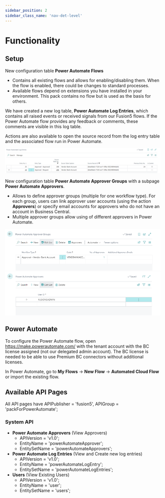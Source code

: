 ```yaml
---
sidebar_position: 2
sidebar_class_name: 'nav-det-level'
---
```


# Functionality

## Setup

New configuration table **Power Automate Flows**
- Contains all existing flows and allows for enabling/disabling them. When the flow is enabled, there could be changes to standard processes.
- Available flows depend on extensions you have installed in your environment. This pack contains no flow but is used as the basis for others.

We have created a new log table, **Power Automate Log Entries**, which contains all raised events or received signals from our Fusion5 flows. If the Power Automate flow provides any feedback or comments, these comments are visible in this log table.

Actions are also available to open the source record from the log entry table and the associated flow run in Power Automate.

![image.png](./img/Power-Automate-Log-Entries.png)

New configuration table **Power Automate Approver Groups** with a subpage **Power Automate Approvers**.
- Allows to define approver groups (multiple for one workflow type). For each group, users can link approver user accounts (using the action **Approvers**) or specify email accounts for approvers who do not have an account in Business Central.
- Multiple approver groups allow using of different approvers in Power Automate.

![image.png](./img/Approver-Groups.png)
![image.png](./img/Approvers.png)

## Power Automate

To configure the Power Automate flow, open https://make.powerautomate.com/ with the tenant account with the BC license assigned (not our delegated admin account). The BC license is needed to be able to use Premium BC connectors without additional licenses.

In Power Automate, go to **My Flows** -> **New Flow** -> **Automated Cloud Flow** or import the existing flow.

## Available API Pages

All API pages have APIPublisher = 'fusion5', APIGroup = 'packForPowerAutomate';

### System API
- **Power Automate Approvers** (View Approvers)
  - APIVersion = 'v1.0';
  - EntityName = 'powerAutomateApprover';
  - EntitySetName = 'powerAutomateApprovers';
- **Power Automate Log Entries** (View and Create new log entries)
  - APIVersion = 'v1.0';
  - EntityName = 'powerAutomateLogEntry';
  - EntitySetName = 'powerAutomateLogEntries';
- **Users** (View Existing Users)
  - APIVersion = 'v1.0';
  - EntityName = 'user';
  - EntitySetName = 'users';